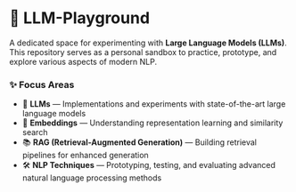 # 🚀 LLM-Playground

A dedicated space for experimenting with **Large Language Models (LLMs)**.
This repository serves as a personal sandbox to practice, prototype, and explore various aspects of modern NLP.

### ✨ Focus Areas

* 🧠 **LLMs** — Implementations and experiments with state-of-the-art large language models
* 🔎 **Embeddings** — Understanding representation learning and similarity search
* 📚 **RAG (Retrieval-Augmented Generation)** — Building retrieval pipelines for enhanced generation
* 🛠️ **NLP Techniques** — Prototyping, testing, and evaluating advanced natural language processing methods

